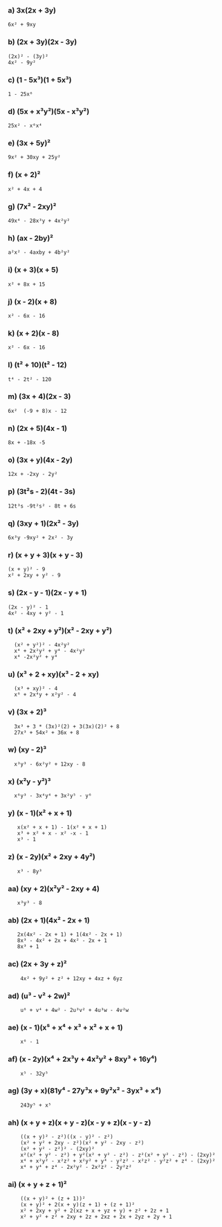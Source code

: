 ### a) 3x(2x + 3y)
    6x² + 9xy

### b) (2x + 3y)(2x - 3y)
    (2x)² - (3y)²
    4x² - 9y²

### c) (1 - 5x³)(1 + 5x³)
    1 - 25x⁶

### d) (5x + x³y²)(5x - x³y²)
    25x² - x⁶x⁴

### e) (3x + 5y)²
    9x² + 30xy + 25y²
    
### f) (x + 2)²
    x² + 4x + 4

### g) (7x² - 2xy)²
    49x⁴ - 28x³y + 4x²y²

### h) (ax - 2by)²
    a²x² - 4axby + 4b²y²

### i) (x + 3)(x + 5)
    x² + 8x + 15

### j) (x - 2)(x + 8)
    x² - 6x - 16

### k) (x + 2)(x - 8)
    x² - 6x - 16

### l) (t² + 10)(t² - 12) 
    t⁴ - 2t² - 120

### m) (3x + 4)(2x - 3)
    6x²  (-9 + 8)x - 12

### n) (2x + 5)(4x - 1)
    8x + -18x -5

### o) (3x + y)(4x - 2y)
    12x + -2xy - 2y²

### p) (3t²s - 2)(4t - 3s)
    12t³s -9t²s² - 8t + 6s

### q) (3xy + 1)(2x² - 3y)
    6x³y -9xy² + 2x² - 3y

### r) (x + y + 3)(x + y - 3)
    (x + y)² - 9
    x² + 2xy + y² - 9

### s) (2x - y - 1)(2x - y + 1)
    (2x - y)² - 1
    4x² - 4xy + y² - 1

### t) (x² + 2xy + y²)(x² - 2xy + y²)
      (x² + y²)² - 4x²y²
      x⁴ + 2x²y² + y⁴ - 4x²y²
      x⁴ -2x²y² + y⁴

### u) (x³ + 2 + xy)(x³ - 2 + xy)
      (x³ + xy)² - 4
      x⁶ + 2x⁴y + x²y² - 4

### v) (3x + 2)³
      3x³ + 3 * (3x)²(2) + 3(3x)(2)² + 8
      27x³ + 54x² + 36x + 8

### w) (xy - 2)³
      x³y³ - 6x²y² + 12xy - 8

### x) (x²y - y²)³
      x⁶y³ - 3x⁴y⁴ + 3x²y⁵ - y⁶

### y) (x - 1)(x² + x + 1)
       x(x² + x + 1) - 1(x² + x + 1)
       x³ + x² + x - x² -x - 1
       x³ - 1

### z) (x - 2y)(x² + 2xy + 4y²)
       x³ - 8y³

### aa) (xy + 2)(x²y² - 2xy + 4)
       x³y³ - 8

### ab) (2x + 1)(4x² - 2x + 1)
       2x(4x² - 2x + 1) + 1(4x² - 2x + 1)
       8x³ - 4x² + 2x + 4x² - 2x + 1
       8x³ + 1

### ac) (2x + 3y + z)²
        4x² + 9y² + z² + 12xy + 4xz + 6yz

### ad) (u³ - v² + 2w)²
        u⁶ + v⁴ + 4w² - 2u³v² + 4u³w - 4v²w

### ae) (x - 1)(x⁵ + x⁴ + x³ + x² + x + 1)
        x⁶ - 1

### af) (x - 2y)(x⁴ + 2x³y + 4x²y² + 8xy³ + 16y⁴)
        x⁵ - 32y⁵

### ag) (3y + x)(81y⁴ - 27y³x + 9y²x² - 3yx³ + x⁴)
        243y⁵ + x⁵

### ah) (x + y + z)(x + y - z)(x - y + z)(x - y - z)
        ((x + y)² - z²)((x - y)² - z²)
        (x² + y² + 2xy - z²)(x² + y² - 2xy - z²)
        (x² + y² - z²)² - (2xy)²
        x²(x² + y² - z²) + y²(x² + y² - z²) - z²(x² + y² - z²) - (2xy)²
        x⁴ + x²y² - x²z² + x²y² + y⁴ - y²z² - x²z² - y²z² + z⁴ - (2xy)²
        x⁴ + y⁴ + z⁴ - 2x²y² - 2x²z² - 2y²z²

### ai) (x + y + z + 1)²
        ((x + y)² + (z + 1))²
        (x + y)² + 2(x + y)(z + 1) + (z + 1)²
        x² + 2xy + y² + 2(xz + x + yz + y) + z² + 2z + 1
        x² + y² + z² + 2xy + 2z + 2xz + 2x + 2yz + 2y + 1